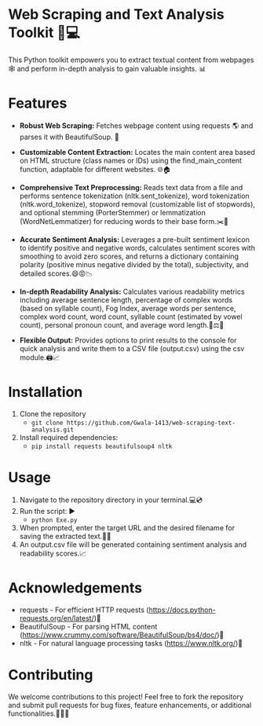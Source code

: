 # Web Scraping and Text Analysis Toolkit  🚀💻 #
This Python toolkit empowers you to extract textual content from webpages 🕸️ and perform in-depth analysis to gain valuable insights. 📊

# Features #
  - **Robust Web Scraping:** Fetches webpage content using requests  🌎 and parses it with BeautifulSoup. 🥣
    
  - **Customizable Content Extraction:** Locates the main content area based on HTML structure (class names or IDs) using the find_main_content function, adaptable for different websites. 🌐🏠
    
  - **Comprehensive Text Preprocessing:** Reads text data from a file and performs sentence tokenization (nltk.sent_tokenize), word tokenization (nltk.word_tokenize), stopword removal (customizable list of stopwords),      and optional stemming (PorterStemmer) or lemmatization (WordNetLemmatizer) for reducing words to their base form.✂️🔬
    
  - **Accurate Sentiment Analysis:** Leverages a pre-built sentiment lexicon to identify positive and negative words, calculates sentiment scores with smoothing to avoid zero scores, and returns a dictionary containing     polarity (positive minus negative divided by the total), subjectivity, and detailed scores.😄😡📉
    
  - **In-depth Readability Analysis:** Calculates various readability metrics including average sentence length, percentage of complex words (based on syllable count), Fog Index, average words per sentence, complex         word count, word count, syllable count (estimated by vowel count), personal pronoun count, and average word length.👀⚖️📄

  - **Flexible Output:** Provides options to print results to the console for quick analysis and write them to a CSV file (output.csv) using the csv module.🖨️📈

# Installation #
1. Clone the repository
   - `git clone https://github.com/Gwala-1413/web-scraping-text-analysis.git`
2. Install required dependencies:
   - `pip install requests beautifulsoup4 nltk`

# Usage #
1. Navigate to the repository directory in your terminal.💻:cd:
2. Run the script: ▶️
   - `python Exe.py`
3. When prompted, enter the target URL and the desired filename for saving the extracted text.🔗📝
4. An output.csv file will be generated containing sentiment analysis and readability scores.📈

# Acknowledgements #
- requests - For efficient HTTP requests (https://docs.python-requests.org/en/latest/)🙌
- BeautifulSoup - For parsing HTML content (https://www.crummy.com/software/BeautifulSoup/bs4/doc/)🙌
- nltk - For natural language processing tasks (https://www.nltk.org/)🙌

# Contributing #
We welcome contributions to this project! Feel free to fork the repository and submit pull requests for bug fixes, feature enhancements, or additional functionalities.🙌🔧🌟
